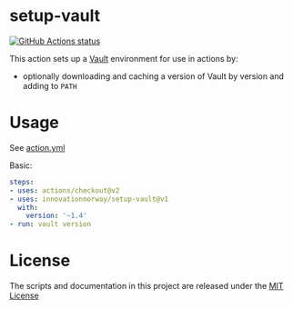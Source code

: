 # setup-vault

<p align="left">
  <a href="https://github.com/innovationnorway/setup-vault"><img alt="GitHub Actions status" src="https://github.com/innovationnorway/setup-vault/workflows/build-test/badge.svg"></a>
</p>

This action sets up a [Vault](https://www.vaultproject.io/docs) environment for use in actions by:

- optionally downloading and caching a version of Vault by version and adding to `PATH`

# Usage

See [action.yml](action.yml)

Basic:
```yaml
steps:
- uses: actions/checkout@v2
- uses: innovationnorway/setup-vault@v1
  with:
    version: '~1.4'
- run: vault version
```

# License

The scripts and documentation in this project are released under the [MIT License](LICENSE)
